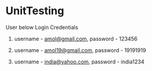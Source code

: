 # UnitTesting

User below Login Credentials 

 1. username - amol@gmail.com, password - 123456
 
 2. username - amol19@gmail.com, password - 19191919
 
 3. username - india@yahoo.com, password - india1234
 
               
